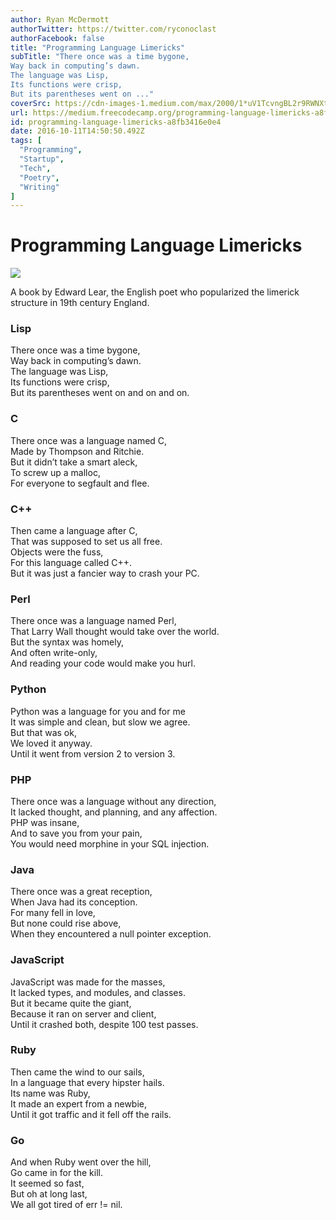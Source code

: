 ```yaml
---
author: Ryan McDermott
authorTwitter: https://twitter.com/ryconoclast
authorFacebook: false
title: "Programming Language Limericks"
subTitle: "There once was a time bygone,
Way back in computing’s dawn.
The language was Lisp,
Its functions were crisp,
But its parentheses went on ..."
coverSrc: https://cdn-images-1.medium.com/max/2000/1*uV1TcvngBL2r9RWNXtXULg.jpeg
url: https://medium.freecodecamp.org/programming-language-limericks-a8fb3416e0e4
id: programming-language-limericks-a8fb3416e0e4
date: 2016-10-11T14:50:50.492Z
tags: [
  "Programming",
  "Startup",
  "Tech",
  "Poetry",
  "Writing"
]
---
```

# Programming Language Limericks







![](https://cdn-images-1.medium.com/max/2000/1*uV1TcvngBL2r9RWNXtXULg.jpeg)

A book by Edward Lear, the English poet who popularized the limerick structure in 19th century England.







### Lisp

There once was a time bygone,  
Way back in computing’s dawn.  
The language was Lisp,  
Its functions were crisp,  
But its parentheses went on and on and on.

### C

There once was a language named C,  
Made by Thompson and Ritchie.  
But it didn’t take a smart aleck,  
To screw up a malloc,  
For everyone to segfault and flee.

### C++

Then came a language after C,  
That was supposed to set us all free.  
Objects were the fuss,  
For this language called C++.  
But it was just a fancier way to crash your PC.

### Perl

There once was a language named Perl,  
That Larry Wall thought would take over the world.  
But the syntax was homely,  
And often write-only,  
And reading your code would make you hurl.

### Python

Python was a language for you and for me  
It was simple and clean, but slow we agree.  
But that was ok,  
We loved it anyway.  
Until it went from version 2 to version 3.

### PHP

There once was a language without any direction,  
It lacked thought, and planning, and any affection.  
PHP was insane,  
And to save you from your pain,  
You would need morphine in your SQL injection.

### Java

There once was a great reception,  
When Java had its conception.  
For many fell in love,  
But none could rise above,  
When they encountered a null pointer exception.

### JavaScript

JavaScript was made for the masses,  
It lacked types, and modules, and classes.  
But it became quite the giant,  
Because it ran on server and client,  
Until it crashed both, despite 100 test passes.

### Ruby

Then came the wind to our sails,  
In a language that every hipster hails.  
Its name was Ruby,  
It made an expert from a newbie,  
Until it got traffic and it fell off the rails.

### Go

And when Ruby went over the hill,  
Go came in for the kill.  
It seemed so fast,  
But oh at long last,  
We all got tired of err != nil.








